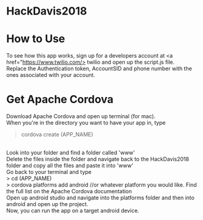 # HackDavis2018



# How to Use

To see how this app works, sign up for a developers account at <a href="https://www.twilio.com/> twilio </a> and open up the script.js file.
<br>
Replace the Authentication token, AccountSID and phone number with the ones associated with your account.

# Get Apache Cordova
    

Download Apache Cordova and open up terminal (for mac).
<br>
When you're in the directory you want to have your app in, type
<br>
> cordova create (APP_NAME)
<br>
Look into your folder and find a folder called 'www'
<br>
Delete the files inside the folder and navigate back to the HackDavis2018 folder and copy all the files and paste it into 'www'
<br>
Go back to your terminal and type
<br>
> cd (APP_NAME)

<br>
> cordova platforms add android      //or whatever platform you would like. Find the full list on the Apache Cordova documentation

<br>
Open up android studio and navigate into the platforms folder and then into android and open up the project.
<br>
Now, you can run the app on a target android device.
